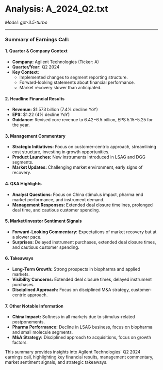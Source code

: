 # Analysis: A_2024_Q2.txt

*Model: gpt-3.5-turbo*

---

### Summary of Earnings Call:

#### 1. **Quarter & Company Context**
- **Company:** Agilent Technologies (Ticker: A)
- **Quarter/Year:** Q2 2024
- **Key Context:** 
  - Implemented changes to segment reporting structure.
  - Forward-looking statements about financial performance.
  - Market recovery slower than anticipated.

#### 2. **Headline Financial Results**
- **Revenue:** $1.573 billion (7.4% decline YoY)
- **EPS:** $1.22 (4% decline YoY)
- **Guidance:** Revised core revenue to $6.42-$6.5 billion, EPS $5.15-$5.25 for the year.

#### 3. **Management Commentary**
- **Strategic Initiatives:** Focus on customer-centric approach, streamlining cost structure, investing in growth opportunities.
- **Product Launches:** New instruments introduced in LSAG and DGG segments.
- **Market Updates:** Challenging market environment, early signs of recovery.

#### 4. **Q&A Highlights**
- **Analyst Questions:** Focus on China stimulus impact, pharma end market performance, and instrument demand.
- **Management Responses:** Extended deal closure timelines, prolonged deal time, and cautious customer spending.

#### 5. **Market/Investor Sentiment Signals**
- **Forward-Looking Commentary:** Expectations of market recovery but at a slower pace.
- **Surprises:** Delayed instrument purchases, extended deal closure times, and cautious customer spending.

#### 6. **Takeaways**
- **Long-Term Growth:** Strong prospects in biopharma and applied markets.
- **Visibility Concerns:** Extended deal closure times, delayed instrument purchases.
- **Disciplined Approach:** Focus on disciplined M&A strategy, customer-centric approach.

#### 7. **Other Notable Information**
- **China Impact:** Softness in all markets due to stimulus-related postponements.
- **Pharma Performance:** Decline in LSAG business, focus on biopharma and small molecule segments.
- **M&A Strategy:** Disciplined approach to acquisitions, focus on growth factors.

This summary provides insights into Agilent Technologies' Q2 2024 earnings call, highlighting key financial results, management commentary, market sentiment signals, and strategic takeaways.